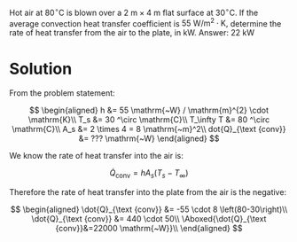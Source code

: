 Hot air at $80^{\circ} \mathrm{C}$ is blown over a
$2\mathrm{~m} \times 4\mathrm{~m}$ flat surface at
$30^{\circ} \mathrm{C}$. If the average convection heat transfer
coefficient is $55 \mathrm{~W} / \mathrm{m}^{2} \cdot \mathrm{K},$
determine the rate of heat transfer from the air to the plate, in
$\mathrm{kW}$. Answer: $22 \mathrm{~kW}$

# Solution

From the problem statement:

$$
\begin{aligned}
    h &= 55 \mathrm{~W} / \mathrm{m}^{2} \cdot \mathrm{K}\\
    T_s &= 30 ^\circ \mathrm{C}\\
    T_\infty T &= 80 ^\circ \mathrm{C}\\
    A_s &= 2 \times 4 = 8 \mathrm{~m}^2\\
    dot{Q}_{\text {conv}} &= ??? \mathrm{~W}
\end{aligned}
$$

We know the rate of heat transfer into the air is:

$$
\dot{Q}_{\text {conv}}=h A_{s}\left(T_{s}-T_{\infty}\right)
$$

Therefore the rate of heat transfer into the plate from the air is the
negative:

$$
\begin{aligned}
\dot{Q}_{\text {conv}} &= -55 \cdot 8 \left(80-30\right)\\
\dot{Q}_{\text {conv}} &= 440 \cdot 50\\
\Aboxed{\dot{Q}_{\text {conv}}&=22000 \mathrm{~W}}\\
\end{aligned}
$$
